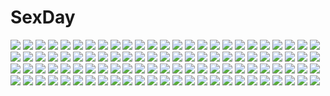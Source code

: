 # SexDay
![](https://konachan.com/image/d7d042efd9e689575e29dcaa8df180b1/Konachan.com%20-%2017762%20asahina_mikuru%20blush%20group%20kantoku%20kyon%20kyon_no_imouto%20loli%20male%20nagato_yuki%20suzumiya_haruhi%20suzumiya_haruhi_no_yuutsu%20watermark%20wink.jpg)
![](https://konachan.com/image/c8dd67bd042ec0cd3a8f18484299765a/Konachan.com%20-%20170314%202girls%20angel_beats%21%20black_hair%20chain%20crossover%20fai%20guitar%20instrument%20k-on%21%20long_hair%20pink_eyes%20pink_hair%20red_eyes%20ribbons%20skirt%20tail%20twintails.jpg)
![](https://konachan.com/image/2e59bf7dc9f8e9aa8bf36b89440a988e/Konachan.com%20-%20254109%20animal%20aqua_eyes%20aqua_hair%20ass%20barefoot%20breasts%20cat%20choker%20f-cla%20hatsune_miku%20long_hair%20nipples%20nude%20vocaloid.jpg)
![](https://konachan.com/image/4f0b35c803c9a43d4db35ea42834765b/Konachan.com%20-%2049243%20bath%20bathtub%20blonde_hair%20blue_eyes%20breasts%20cleavage%20kanou_seia%20stellar_theater%20suzuhira_hiro.jpg)
![](https://konachan.com/jpeg/dc3c38c6785a0f50227bec4220717397/Konachan.com%20-%209756%20kimura_kaere%20sayonara_zetsubou_sensei.jpg)
![](https://konachan.com/jpeg/ee6a80299f03ffcd95c18228e2e573f8/Konachan.com%20-%20246792%20barefoot%20bow%20breasts%20cleavage%20clouds%20flowers%20garter%20gloves%20hat%20long_hair%20navel%20panties%20purple_hair%20ribbons%20scan%20sky%20summer%20sunflower%20underwear.jpg)
![](https://konachan.com/image/f5c5dc19aab85bbb4c7ad3251742858e/Konachan.com%20-%2045324%20asahina_mikuru%20japanese_clothes%20suzumiya_haruhi_no_yuutsu%20yellow%20yukata.jpg)
![](https://konachan.com/image/b6c57af0b3120457fdd4822683d8d946/Konachan.com%20-%20113026%20blonde_hair%20brown_hair%20hato_haru%20hoshii_miki%20idolmaster%20minase_iori%20orange_hair%20takatsuki_yayoi.jpg)
![](https://konachan.com/jpeg/26b0dcdf2eac91cd92fe38a8e39d4209/Konachan.com%20-%20150852%20chuunibyou_demo_koi_ga_shitai%21%20crying%20eyepatch%20school_uniform%20takanashi_rikka%20thighhighs%20transparent%20vector%20zettai_ryouiki.jpg)
![](https://konachan.com/jpeg/c849acdd1877021944e28a9b67871f90/Konachan.com%20-%20291271%202girls%20animal_ears%20asa_ni_haru%20breasts%20bunny_ears%20cleavage%20dress%20elbow_gloves%20gloves%20long_hair%20maid%20pink_eyes%20red_hair%20tail%20tattoo%20white_hair.jpg)
![](https://konachan.com/image/6f0d71ed4253127f4dd02660f0a190e0/Konachan.com%20-%2039662%20artoria_pendragon_%28all%29%20fate_%28series%29%20fate_stay_night%20saber.jpg)
![](https://konachan.com/jpeg/4beb9422eb5199c647de123a1afa45ae/Konachan.com%20-%20155716%20armor%20blue_hair%20bow%20breasts%20cc%20cleavage%20crown%20dress%20glasses%20gray_hair%20hat%20long_hair%20male%20pink_hair%20red_hair%20sword%20tagme%20tianzi%20uniform%20vv%20weapon.jpg)
![](https://konachan.com/image/0af4745d4567bd0d03bbb069e69eaf96/Konachan.com%20-%2048292%20bekkankou%20fortune_arterial%20tougi_shiro.jpg)
![](https://konachan.com/image/991a7ce5089e16dbb047363dde3d00d1/Konachan.com%20-%20229350%20bed%20black_hair%20blush%20bra%20breasts%20censored%20condom%20navel%20nipples%20original%20panties%20panty_pull%20penis%20pussy%20sex%20short_hair%20suterii%20underwear%20wet.jpg)
![](https://konachan.com/image/cece60031b65071dbc6c853951f591c5/Konachan.com%20-%20179296%20boots%20hat%20kiwamu%20original%20pixiv_fantasia%20purple_hair%20robot%20sword%20weapon%20witch_hat.jpg)
![](https://konachan.com/jpeg/e4de0e1a471830b704f3287f29248bd8/Konachan.com%20-%20120825%20game_cg%20nonomiya_ai%20shunki_gentei_poco_a_poco.jpg)
![](https://konachan.com/jpeg/c14aa510afa5ca1fba1e66c6c7975975/Konachan.com%20-%20108043%20black_rock_shooter%20hatsune_miku%20kuroi_mato%20vocaloid.jpg)
![](https://konachan.com/image/64401a62212d7fc2f389dab9f8f9cf3a/Konachan.com%20-%2058571%20chan%C3%97co%20hatsune_miku%20vocaloid.jpg)
![](https://konachan.com/image/5b84e2ae1cb5625f6c71dc4635c7d434/Konachan.com%20-%20122744%20gray_hair%20hat%20remilia_scarlet%20short_hair%20touhou%20vampire%20wings%20yoshioka_yoshiko.jpg)
![](https://konachan.com/jpeg/73211f811efd269102b894ce51d826c4/Konachan.com%20-%20250352%20brown_eyes%20brown_hair%20dress%20group%20headband%20honma_meiko%20joseph_lee%20long_hair%20male%20orange_eyes%20orange_hair%20pink_hair%20short_hair%20yadomi_jinta.jpg)
![](https://konachan.com/jpeg/bbd3f887703e7ec48c14a5ab879213f9/Konachan.com%20-%20304598%20blush%20building%20clouds%20gray_hair%20long_hair%20navel%20original%20purple_eyes%20skirt%20sky%20touhourh%20zettai_ryouiki.jpg)
![](https://konachan.com/jpeg/40c007aa443820faf0c821fdb8ca13ef/Konachan.com%20-%20251562%20aikatsu%21%20bow%20brown_eyes%20brown_hair%20kasumi_mahiru%20koruse%20ponytail%20uniform.jpg)
![](https://konachan.com/jpeg/ec3331ea98491d9609b572557753f9f6/Konachan.com%20-%20186321%20black_hair%20compile_heart%20date_a_live%20game_cg%20school_uniform%20sting%20tokisaki_kurumi%20tsunako.jpg)
![](https://konachan.com/jpeg/5c35bfd790b26b90c555c56adfba6d40/Konachan.com%20-%20246178%20animal%20aqua_eyes%20blue_hair%20fish%20flowers%20japanese_clothes%20long_hair%20original%20tanishi_0403.jpg)
![](https://konachan.com/image/657462b969d2a2fc6408bbd1a86816c1/Konachan.com%20-%20109742%20anbivarens%20clouds%20flowers%20original%20scenic%20skirt%20sky%20sunflower%20water%20wet.jpg)
![](https://konachan.com/jpeg/5fa44c1ae71615f1b8c84217a100439a/Konachan.com%20-%20238284%20furisode_%28pixilvina%29%20love_live%21_school_idol_project%20sonoda_umi.jpg)
![](https://konachan.com/image/c7c1643f4deab1808f51783c2cfff41b/Konachan.com%20-%20225668%20black-rayal%20panties%20princess_peach%20super_mario%20thighhighs%20underwear.jpg)
![](https://konachan.com/image/3517280b5e972879522fb1b4df55b838/Konachan.com%20-%20176062%20edogawakid%20gokou_ruri%20long_hair%20pantyhose%20petals%20purple_eyes%20purple_hair%20school_uniform%20shirt_lift%20signed%20skirt.jpg)
![](https://konachan.com/image/3f09872a6f5483cc8847f65c5fc589c6/Konachan.com%20-%2075007%20blue_eyes%20blue_hair%20breasts%20group%20kaito%20kimono%20long_hair%20male%20meiko%20pink_hair%20ponytail%20ribbons%20scarf%20shorts%20skirt%20sword%20tie%20twintails%20vocaloid%20weapon.jpg)
![](https://konachan.com/image/a1b207032675843abfdad6b9b8822337/Konachan.com%20-%20120082%20animal_ears%20camera%20inubashiri_momiji%20ogami_kazuki%20sleeping%20touhou%20white_hair%20wolfgirl.jpg)
![](https://konachan.com/image/e8e07d770307ecbf3777aed195b939dc/Konachan.com%20-%20121371%20axl%20game_cg%20itoshii_kanojo_no_mamorikata%20morishita_mifuyu%20senomoto_hisashi.jpg)
![](https://konachan.com/image/47877559c08e8141e92753e50630d09c/Konachan.com%20-%2055607%20hyung-tae_kim%20magna_carta.jpg)
![](https://konachan.com/image/0339adb924efe1d43a3a2b94cda48d9c/Konachan.com%20-%20157597%20blue_eyes%20blue_hair%20cape%20clouds%20dragon%20eirika_%28fire_emblem%29%20ephraim_%28fire_emblem%29%20fire_emblem%20gloves%20nintendo%20sky%20spear%20sword%20weapon.jpg)
![](https://konachan.com/image/ca03409217b8c1c75b6c7346ead0bab2/Konachan.com%20-%208223%20suzuhira_hiro%20tagme.jpg)
![](https://konachan.com/image/0ddfd3dce434d6c85a0fc8986d33e3ba/Konachan.com%20-%20287129%20barefoot%20blue_hair%20japanese_clothes%20morifumi%20original%20purple_eyes%20short_hair%20yukata.jpg)
![](https://konachan.com/image/1a8331c8cd611d044fa4878bb798b3db/Konachan.com%20-%2014212%20daikuji_ayu%20kimi_ga_nozomu_eien.jpg)
![](https://konachan.com/image/cbf62613df45e20e15ece343f58877ed/Konachan.com%20-%20209969%20anthropomorphism%20bodysuit%20cameltoe%20cape%20gloves%20kantai_collection%20konghai_shanren%20skintight%20staff%20wo-class_aircraft_carrier.jpg)
![](https://konachan.com/image/5c636b83bcda9e7b2161b885d41708f4/Konachan.com%20-%2034930%20blush%20bra%20ef%20eyepatch%20panties%20purple_hair%20shindou_chihiro%20underwear%20vector%20yellow_eyes.jpg)
![](https://konachan.com/image/19bfc7378c1b4751330d4fa6f58fceca/Konachan.com%20-%20176554%202girls%20building%20gensou_kuro_usagi%20inubashiri_momiji%20shameimaru_aya%20touhou%20water%20waterfall%20wolfgirl.jpg)
![](https://konachan.com/jpeg/673a3beb0b9702f580857e1761658d15/Konachan.com%20-%20277009%20aqua_hair%20bicolored_eyes%20breasts%20hoodie%20kotatsu%20mappaninatta%20original%20panties%20scar%20short_hair%20signed%20skirt%20spread_legs%20underwear%20upskirt%20wet.jpg)
![](https://konachan.com/jpeg/ab50cd1c6ef050453f2102e93037b947/Konachan.com%20-%20159215%202girls%20aircraft%20black_hair%20boots%20bow%20camera%20clouds%20dress%20flowers%20kantoku%20kurumi_%28kantoku%29%20long_hair%20original%20pink_eyes%20red_hair%20scan%20short_hair.jpg)
![](https://konachan.com/jpeg/1f6599488b226e3ea7bd493b7fb07ead/Konachan.com%20-%2062765%20hatsune_miku%20kagamine_len%20kagamine_rin%20male%20tentani%20vocaloid%20white.jpg)
![](https://konachan.com/image/116afb91b4ed7c7ffa5297e59ed00904/Konachan.com%20-%20281563%20ass%20azur_lane%20blush%20bondage%20breasts%20cleavage%20damao_yu%20gag%20garter_belt%20headdress%20long_hair%20panties%20purple_eyes%20stockings%20underwear%20white_hair.jpg)
![](https://konachan.com/jpeg/23561e84864410ab5bd90fa8c20d76e8/Konachan.com%20-%20257917%20animal_ears%20armor%20elbow_gloves%20gloves%20hat%20ikurauni%20katana%20red_eyes%20scarf%20short_hair%20skirt%20socks%20sword%20tail%20touhou%20weapon%20white_hair%20wolfgirl.jpg)
![](https://konachan.com/jpeg/4833b409cc7f49206042e0ef4478bdb7/Konachan.com%20-%2071812%202girls%20breasts%20chitose_sana%20kobuichi%20loli%20muririn%20nipples%20open_shirt%20panties%20school_uniform%20tenshinranman%20underwear%20yamabuki_aoi%20yuzusoft.jpg)
![](https://konachan.com/image/067b227b024fac626c5153d0c9ff07c1/Konachan.com%20-%20167105%20blonde_hair%20feathers%20green_eyes%20headband%20long_hair%20mechagirl%20original%20shingo_%28picturepuzzle%29%20sword%20weapon.jpg)
![](https://konachan.com/jpeg/a89e81522e243bfcb5509ec995fd0f8a/Konachan.com%20-%20286384%20anus%20barefoot%20bb_%28fate%29%20bed%20blush%20cape%20cum%20fang%20fate_extra%20gloves%20kure_masahiro%20long_hair%20purple_eyes%20purple_hair%20pussy%20swimsuit%20uncensored.jpg)
![](https://konachan.com/image/49ed50a3c788b5953265536299e04555/Konachan.com%20-%20212632%20blue_hair%20long_hair%20love_live%21_school_idol_project%20school_uniform%20sola7764%20sonoda_umi%20yellow_eyes.jpg)
![](https://konachan.com/jpeg/85aad332866f461e69f973deacaa37a9/Konachan.com%20-%20126409%20blue_eyes%20brown_hair%20glasses%20hanamiya_nagisa%20school_uniform%20trumple%20ushinawareta_mirai_wo_motomete.jpg)
![](https://konachan.com/image/2dd1f7cc699d730a835af3f951671085/Konachan.com%20-%20176728%20black_hair%20breasts%20cleavage%20gun%20kestrel%20long_hair%20panties%20red_eyes%20school_uniform%20tagme_%28character%29%20thighhighs%20underwear%20weapon.jpg)
![](https://konachan.com/jpeg/51c8e9f6e409a1df7ba34f0dd29f87d4/Konachan.com%20-%20128828%20blonde_hair%20brown_eyes%20building%20city%20coffee-kizoku%20long_hair%20miyagawa_miyako%20night%20rooftop%20root_nuko%20school_uniform%20tie%20twintails.jpg)
![](https://konachan.com/image/f2d20e4956d3ebf2c80db2d0305fea43/Konachan.com%20-%20219266%20armor%20brown_eyes%20dress%20gia%20gray%20original%20signed%20sword%20weapon.jpg)
![](https://konachan.com/image/a1fcfc5a80072fc112474b774b2a820e/Konachan.com%20-%20128278%20barefoot%20breasts%20brown_eyes%20kousaka_tamaki%20nishiumi_yuuta%20panties%20red_hair%20to_heart%20to_heart_2%20topless%20underwear.jpg)
![](https://konachan.com/jpeg/21a7e07e1695422f8d108e2193b22da0/Konachan.com%20-%20226079%20astronauts%20bed%20blush%20breasts%20censored%20foxgirl%20game_cg%20long_hair%20nipples%20no_bra%20open_shirt%20orange_eyes%20pussy%20rozea%20stockings%20tail%20thighhighs.jpg)
![](https://konachan.com/jpeg/f0eedca87f647c4f663f8034a874494a/Konachan.com%20-%20228209%20blonde_hair%20breasts%20cleavage%20dress%20flowers%20grass%20headdress%20leaves%20lma%20long_hair%20minami_kotori%20ponytail%20shade%20signed%20summer_dress%20tree%20yellow_eyes.jpg)
![](https://konachan.com/image/da0a007e62b338e9110ba426d264e61b/Konachan.com%20-%2028396%20alice_parade%20blonde_hair%20cake%20food%20game_cg%20maid%20odoodo_funny%20short_hair%20unisonshift.jpg)
![](https://konachan.com/jpeg/8e3ecb28d652291e49acf5f1ea1e149a/Konachan.com%20-%20229959%20blush%20breasts%20game_cg%20grass%20harvest_overray%20long_hair%20nironiro%20purple_eyes%20tie%20usume_shirou%20white_hair%20yatsurugi_komachi.jpg)
![](https://konachan.com/jpeg/d99ccd45f899946c276897ff8b9687ce/Konachan.com%20-%20209236%20bow%20hat%20hatsune_miku%20long_hair%20melt_%28vocaloid%29%20music%20skirt%20thighhighs%20touken%20twintails%20umbrella%20vocaloid.jpg)
![](https://konachan.com/image/730f66d017a8293f97bc1512fd79ac3e/Konachan.com%20-%20166922%202girls%20blonde_hair%20boots%20bow%20brown_hair%20chibi%20elbow_gloves%20gloves%20green_eyes%20headband%20long_hair%20okitakung%20short_hair%20skirt%20uniform%20white.jpg)
![](https://konachan.com/image/edd30e36d7daf600ce966659a2a2d7e4/Konachan.com%20-%2051487%20black_hair%20black_rock_shooter%20chain%20hirohito%20insane_black_rock_shooter%20thighhighs%20twintails.jpg)
![](https://konachan.com/image/eede7eb2718f9859cc269b1042575b9f/Konachan.com%20-%2039969%20figure%20photo.jpg)
![](https://konachan.com/jpeg/9b76eff760b0de8c1c402d6339b56aa9/Konachan.com%20-%20188165%20amano_misa%20anus%20ass%20black_hair%20blush%20breasts%20censored%20game_cg%20long_hair%20nipples%20nude%20penis%20pussy%20pussy_juice%20red_eyes%20sex%20yuuki_rika.jpg)
![](https://konachan.com/image/428f94ee63a0fe92258afb24265680f2/Konachan.com%20-%20140612%20blush%20breasts%20cum%20kousaka_kirino%20nipples%20orange_hair%20panties%20penis%20pussy%20sex%20thighhighs%20uncensored%20underwear%20wet%20zaxwu.jpg)
![](https://konachan.com/jpeg/ba4c5a74f9e99af4b7566b3207e87ce2/Konachan.com%20-%2087185%202girls%20black%20blue_hair%20breasts%20bunny_ears%20bunnygirl%20cleavage%20fang%20fk%20panties%20purple_hair%20red_eyes%20touhou%20underwear%20vampire%20white%20wings%20yukata%20yuri.jpg)
![](https://konachan.com/jpeg/1417fa22b7e0df8b5122c869e7e8cfd5/Konachan.com%20-%20285575%20breasts%20cropped%20eto_%28tokyo_ghoul%29%20glasses%20green_eyes%20green_hair%20miura-n315%20no_bra%20realistic%20short_hair%20tokyo_ghoul.jpg)
![](https://konachan.com/image/b1300c61fa5a2a80f9eb4b504093370d/Konachan.com%20-%2058848%20bakemonogatari%20monogatari_%28series%29%20sengoku_nadeko.jpg)
![](https://konachan.com/image/d8111aabab0fa4e10cc84217caebbb19/Konachan.com%20-%2099489%20blue_eyes%20doll%20gray_hair%20green_eyes%20hourai%20knife%20long_hair%20mage%20magic%20maid%20moon%20night%20red_eyes%20short_hair%20sword%20touhou%20twintails%20vampire%20weapon.jpg)
![](https://konachan.com/image/73391f5773cd459987e25cc2871f2870/Konachan.com%20-%205151%20air_gear%20blue%20sumeragi_kururu.jpg)
![](https://konachan.com/jpeg/85de9364313ae4ca109cfabc7da92f7d/Konachan.com%20-%2087603%20ass%20cum%20dress%20izayoi_sakuya%20pink_hair%20saigyouji_yuyuko%20sex%20shinryoku%20topless%20touhou%20uncensored.jpg)
![](https://konachan.com/jpeg/3e128c8f9c24d6c5ae719ac560d22488/Konachan.com%20-%20168898%20bandage%20black_hair%20butterfly%20crying%20dangan-ronpa%20dangan-ronpa_2%20hat%20long_hair%20nosi%20skirt%20tears%20tsumiki_mikan.jpg)
![](https://konachan.com/image/0683dc3339c41cc4f111e51cd643face/Konachan.com%20-%2095614%20animal_ears%20catgirl%20gothic%20group%20hoshiguma_yuugi%20kaenbyou_rin%20multiple_tails%20pointed_ears%20reiuji_utsuho%20tagme%20tail%20touhou.jpg)
![](https://konachan.com/image/8dcbc07c832ed422df8203d12710f42c/Konachan.com%20-%2072160%20card_captor_sakura%20kinomoto_sakura%20li_syaoran%20snow.jpg)
![](https://konachan.com/image/02daf9e5965dabcfff606cb1981af203/Konachan.com%20-%20265747%20angewomon%20ass%20bodysuit%20cameltoe%20chun-li%20crossover%20digimon%20dress%20garter%20group%20kasumi%20nami%20nier%20one_piece%20panties%20pink_hair%20ponytail%20shinkaui%20underwear.jpg)
![](https://konachan.com/jpeg/018dcd14537467171ce04667547cda78/Konachan.com%20-%20100163%20aqua_hair%20hatsune_miku%20long_hair%20nude%20twintails%20vocaloid.jpg)
![](https://konachan.com/image/0b4a37d64a384466656e384a735226d2/Konachan.com%20-%2075077%20flandre_scarlet%20izayoi_sakuya%20remilia_scarlet%20silhouette%20touhou%20vampire%20wings%20yoshioka_yoshiko.jpg)
![](https://konachan.com/image/387516b14cadcf5f434924732b268abd/Konachan.com%20-%20176216%20all_male%20blonde_hair%20boots%20god_eater%20male%20red_hair%20scarf%20sword%20tujisaki%20weapon.jpg)
![](https://konachan.com/image/d5462b775eee81080db0c1ced1c88778/Konachan.com%20-%2072191%20breasts%20feena_fam_earthlight%20nipples%20topless%20yoake_mae_yori_ruri_iro_na.jpg)
![](https://konachan.com/jpeg/4dcda8f20428d9a3970ee1f5d279a27f/Konachan.com%20-%20304612%202girls%20anus%20ass%20bed%20blush%20breasts%20brown_hair%20elbow_gloves%20gloves%20long_hair%20nipples%20panties%20purple_hair%20ramanda%20thighhighs%20topless%20underwear.jpg)
![](https://konachan.com/jpeg/e8f1be5af74cbdd1ddf17b09a2db227d/Konachan.com%20-%20197057%202girls%20bed%20blush%20breasts%20brown_hair%20cleavage%20green_eyes%20green_hair%20long_hair%20navel%20nopan%20open_shirt%20panties%20shirt%20thighhighs%20underwear%20yuri.jpg)
![](https://konachan.com/image/5a8abc630a36c0d00c32ab7bff46bef2/Konachan.com%20-%2082732%20blonde_hair%20blush%20eureka%20headphones%20long_hair%20red_eyes%20tagme%20tenka_sanbun%20third-party_edit.jpg)
![](https://konachan.com/image/d061941021e61debf64643670c3fac8c/Konachan.com%20-%20193988%20brown_eyes%20brown_hair%20dress%20kuroduki%20original.jpg)
![](https://konachan.com/jpeg/4ade940c8b1873d0baea9d9e3891d93e/Konachan.com%20-%20301566%20annin_doufu%20blonde_hair%20building%20car%20city%20dress%20idolmaster%20idolmaster_cinderella_girls%20kiryuu_tsukasa%20long_hair%20necklace%20night%20purple_eyes.jpg)
![](https://konachan.com/image/2f7e4b37d83c997c5ac22621ceb438fc/Konachan.com%20-%20146591%20feathers%20flowers%20goth-loli%20gray_hair%20headdress%20lolita_fashion%20moon%20mtyy%20night%20red_eyes%20rose%20rozen_maiden%20suigintou%20white_hair%20wings.jpg)
![](https://konachan.com/image/62346051d44adfb12ba136c633bafaeb/Konachan.com%20-%20239595%202girls%20black_hair%20blue_eyes%20hiwatari_rin%20original%20pink_eyes%20school_uniform%20short_hair%20shoujo_ai%20skirt.jpg)
![](https://konachan.com/image/5517fe60dfb7f658c3984b424c4354a0/Konachan.com%20-%20135376%20flcl.jpg)
![](https://konachan.com/image/c32c9d5989169eac0f89361595cdc171/Konachan.com%20-%20301207%20aircraft%20azur_lane%20breasts%20brown_hair%20clouds%20exlic%20flowers%20foxgirl%20gloves%20long_hair%20nipples%20no_bra%20petals%20red_eyes%20sky%20tail%20thighhighs%20water%20watermark.jpg)
![](https://konachan.com/jpeg/e441c6a5045da8aeabd2191a5d993ed9/Konachan.com%20-%20201818%20anthropomorphism%20blue_eyes%20blue_hair%20building%20dress%20gloves%20hat%20hibiki_%28kancolle%29%20hizuki_yayoi%20long_hair%20necklace%20shrine%20summer_dress%20thighhighs.jpg)
![](https://konachan.com/jpeg/4d6084ea104233e0f35cee9bf25834b8/Konachan.com%20-%20124079%20bikini%20blush%20breast_grab%20breasts%20brown_eyes%20brown_hair%20cameltoe%20game_cg%20haruno_kaede%20haruno_sakura_%28manatsu_no_yoru%29%20mikeou%20nipples%20swimsuit%20water.jpg)
![](https://konachan.com/image/40a1659273ec83d173b7f2c14bd715b3/Konachan.com%20-%2056808%202girls%20hakurei_reimu%20japanese_clothes%20kirisame_marisa%20loli%20miko%20patorishia%20touhou%20witch.jpg)
![](https://konachan.com/jpeg/dea78522f53ccd70a324a4f710b4933d/Konachan.com%20-%20187611%20anus%20bed%20breasts%20erondo%20game_cg%20koinaka%20kudou_mai%20long_hair%20nipples%20open_shirt%20panties%20panty_pull%20pantyhose%20pussy%20skirt%20skirt_lift%20underwear.jpg)
![](https://konachan.com/jpeg/13dfbd0165e43c8b8878645ab698135d/Konachan.com%20-%20266779%20alice_%28biman_3%29%20bishoujo_mangekyou%20blonde_hair%20blue_eyes%20blush%20breasts%20close%20game_cg%20happoubi_jin%20long_hair%20nipples%20omega_star.jpg)
![](https://konachan.com/image/ddeeb36783fad5390fb900e90a715956/Konachan.com%20-%20193574%20bell%20boots%20bow%20christmas%20food%20fruit%20gray_eyes%20lolita_fashion%20long_hair%20malu_%28maluaya%29%20original%20thighhighs%20twintails%20white_hair.jpg)
![](https://konachan.com/jpeg/2f1174e58e441bdcd749a3d19ea88cce/Konachan.com%20-%20197717%20kasumigaoka_utaha%20katou_megumi%20saenai_heroine_no_sodatekata%20sawamura_spencer_eriri%20undressing.jpg)
![](https://konachan.com/image/67f2e4c3d5208e5df3b74667b6936358/Konachan.com%20-%2019850%20cameltoe%20fate_%28series%29%20fate_stay_night%20matou_sakura.jpg)
![](https://konachan.com/image/22ce1a3dbb6a1313607f654b61ce0e31/Konachan.com%20-%20176132%20anthropomorphism%20black_hair%20close%20fire%20hellshock%20kantai_collection%20long_hair%20ru-class_battleship%20yellow_eyes.jpg)
![](https://konachan.com/image/3e806c32b6b18a2dffac4195c761ef6c/Konachan.com%20-%20202805%20animal%20ass%20barefoot%20beach%20bikini%20black_hair%20blue_eyes%20breasts%20cleavage%20hamuzou%20idolmaster%20kaiga%20long_hair%20panties%20ponytail%20swimsuit%20underwear%20water.jpg)
![](https://konachan.com/image/c23c1c561a2b18be7dd3ecdeb17b43cd/Konachan.com%20-%2022904%20shaman_king%20snow.jpg)
![](https://konachan.com/image/f03c0ea100d3b69c8c8ac2f368717443/Konachan.com%20-%2097297%20animal%20bicycle%20bird%20building%20city%20clouds%20keiji_asakawa%20landscape%20scenic%20sky%20sunset.jpg)
![](https://konachan.com/image/30831bf56060a22e249dd4b4c5828f3f/Konachan.com%20-%20303000%20ball%20bandaid%20black_eyes%20black_hair%20blush%20breasts%20cameltoe%20long_hair%20nipples%20no_bra%20nonaka_ritsu%20original%20sport%20spread_legs%20tennis.jpg)
![](https://konachan.com/image/733faf99989f38df560f62ac45a52e45/Konachan.com%20-%2048562%20breasts%20dendrobium%20group%20nishieda%20pubic_hair%20sex%20uncensored.jpg)
